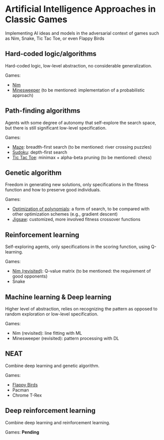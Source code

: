 # Artificial Intelligence Approaches in Classic Games
 
Implementing AI ideas and models in the adversarial context of games such as
Nim, Snake, Tic Tac Toe, or even Flappy Birds
 
## Hard-coded logic/algorithms
 
Hard-coded logic, low-level abstraction, no considerable generalization.
 
Games:
- [Nim](https://github.com/KrisNguyen135/AI-Approaches/tree/master/HardCoded/Nim)
- [Minesweeper](https://github.com/KrisNguyen135/AI-Approaches/tree/master/HardCoded/MineSweeper)
(to be mentioned: implementation of a probabilistic approach)
 
## Path-finding algorithms
 
Agents with some degree of autonomy that self-explore the search space, but
there is still significant low-level specification.
 
Games:
- [Maze](https://github.com/KrisNguyen135/AI-Approaches/tree/master/PathFinding/Maze):
breadth-first search (to be mentioned: river crossing puzzles)
- [Sudoku](https://github.com/KrisNguyen135/AI-Approaches/tree/master/PathFinding/Sudoku):
depth-first search
- [Tic Tac Toe](https://github.com/KrisNguyen135/AI-Approaches/tree/master/PathFinding/TicTacToe):
minimax + alpha-beta pruning (to be mentioned: chess)
 
## Genetic algorithm
 
Freedom in generating new solutions, only specifications in the fitness
function and how to preserve good individuals.
 
Games:
- [Optimization of polynomials](https://github.com/KrisNguyen135/AI-Approaches/tree/master/GeneticAlgorithm/Optimization):
a form of search, to be compared with other optimization schemes (e.g., 
gradient descent)
- [Jigsaw](https://github.com/KrisNguyen135/AI-Approaches/tree/master/GeneticAlgorithm/Jigsaw):
customized, more involved fitness crossover functions
 
## Reinforcement learning
 
Self-exploring agents, only specifications in the scoring function, using
Q-learning.
 
Games: 
- [Nim (revisited)](https://github.com/KrisNguyen135/AI-Approaches/tree/master/ReinforcementLearning/Nim):
Q-value matrix (to be mentioned: the requirement of good opponents)
- Snake
 
## Machine learning & Deep learning
 
Higher level of abstraction, relies on recognizing the pattern as opposed to
random exploration or low-level specification. 
 
Games:
- Nim (revisited): line fitting with ML
- Minesweeper (revisited): pattern processing with DL
 
## NEAT
 
Combine deep learning and genetic algorithm.
 
Games:
- [Flappy Birds](https://github.com/KrisNguyen135/AI-Approaches/tree/master/NEAT/Flappy)
- Pacman
- Chrome T-Rex
 
## Deep reinforcement learning
 
Combine deep learning and reinforcement learning.
 
Games: **Pending**
